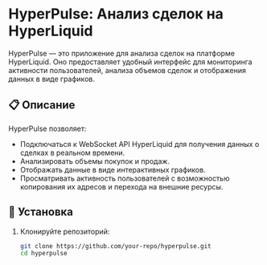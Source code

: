 # HyperPulse: Анализ сделок на HyperLiquid

HyperPulse — это приложение для анализа сделок на платформе HyperLiquid. Оно предоставляет удобный интерфейс для мониторинга активности пользователей, анализа объемов сделок и отображения данных в виде графиков.

## 📋 Описание

HyperPulse позволяет:
- Подключаться к WebSocket API HyperLiquid для получения данных о сделках в реальном времени.
- Анализировать объемы покупок и продаж.
- Отображать данные в виде интерактивных графиков.
- Просматривать активность пользователей с возможностью копирования их адресов и перехода на внешние ресурсы.

## 🚀 Установка

1. Клонируйте репозиторий:
   ```bash
   git clone https://github.com/your-repo/hyperpulse.git
   cd hyperpulse